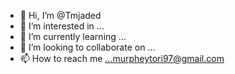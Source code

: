 - 👋 Hi, I’m @Tmjaded
- 👀 I’m interested in ...
- 🌱 I’m currently learning ...
- 💞️ I’m looking to collaborate on ...
- 📫 How to reach me ...murpheytori97@gmail.com

<!---
Tmjaded/Tmjaded is a ✨ special ✨ repository because its `README.md` (this file) appears on your GitHub profile.
You can click the Preview link to take a look at your changes.
--->
